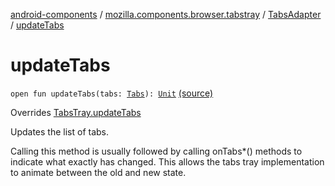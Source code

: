 [android-components](../../index.md) / [mozilla.components.browser.tabstray](../index.md) / [TabsAdapter](index.md) / [updateTabs](./update-tabs.md)

# updateTabs

`open fun updateTabs(tabs: `[`Tabs`](../../mozilla.components.concept.tabstray/-tabs/index.md)`): `[`Unit`](https://kotlinlang.org/api/latest/jvm/stdlib/kotlin/-unit/index.html) [(source)](https://github.com/mozilla-mobile/android-components/blob/master/components/browser/tabstray/src/main/java/mozilla/components/browser/tabstray/TabsAdapter.kt#L55)

Overrides [TabsTray.updateTabs](../../mozilla.components.concept.tabstray/-tabs-tray/update-tabs.md)

Updates the list of tabs.

Calling this method is usually followed by calling onTabs*() methods to indicate what
exactly has changed. This allows the tabs tray implementation to animate between the old and
new state.

